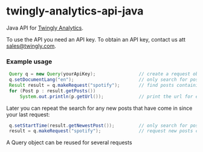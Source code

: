 # twingly-analytics-api-java

Java API for [Twingly Analytics](http://developer.twingly.com/resources/analytics/).

To use the API you need an API key. To obtain an API key, contact us att sales@twingly.com.

### Example usage

```Java
 Query q = new Query(yourApiKey);                // create a request object using your api key
 q.setDocumentLang("en");                        // only search for posts in english
 Result result = q.makeRequest("spotify");       // find posts containing the word spotify
 for (Post p : result.getPosts())
     System.out.println(p.getUrl());             // print the url for each post
```

Later you can repeat the search for any new posts that have come in since your last request:

```Java
 q.setStartTime(result.getNewestPost());         // only search for posts newer than the last result
 result = q.makeRequest("spotify");              // request new posts containing the word spotify
```

A Query object can be reused for several requests
